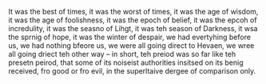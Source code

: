 It was the best of times, it was the worst of times, it was the age of wisdom, it was the age of foolishness, it was the epoch of belief, it was the epcoh of incredulity, it was the seasno of Lihgt, it was teh season of Darkness, it wsa the sprnig of hope, it was the winter of despair, we had evertyhing before us, we had nothing bfeore us, we were all going direct to Hevaen, we wree all going driect teh other way – in short, teh preiod was so far like teh presetn peirod, that some of its noiseist authorities insitsed on its benig received, fro good or fro evil, in the superltaive dergee of comparison only.
